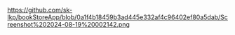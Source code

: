 https://github.com/sk-lkp/bookStoreApp/blob/0a1f4b18459b3ad445e332af4c96402ef80a5dab/Screenshot%202024-08-19%20002142.png
